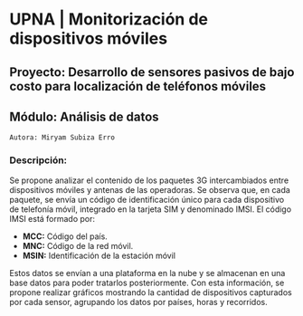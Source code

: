 # UPNA | Monitorización de dispositivos móviles

## Proyecto: Desarrollo de sensores pasivos de bajo costo para localización de teléfonos móviles
## Módulo: Análisis de datos

    Autora: Miryam Subiza Erro

### Descripción:

Se propone analizar el contenido de los paquetes 3G intercambiados entre dispositivos móviles y antenas de las operadoras.
Se observa que, en cada paquete, se envía un código de identificación único para cada dispositivo de telefonía móvil, integrado en la tarjeta SIM y denominado IMSI.
El código IMSI está formado por:
- **MCC:** Código del país.
- **MNC:** Código de la red móvil.
- **MSIN:** Identificación de la estación móvil

Estos datos se envían a una plataforma en la nube y se almacenan en una base datos para poder tratarlos posteriormente.
Con esta información, se propone realizar gráficos mostrando la cantidad de dispositivos capturados por cada sensor, agrupando los datos por países, horas y recorridos.